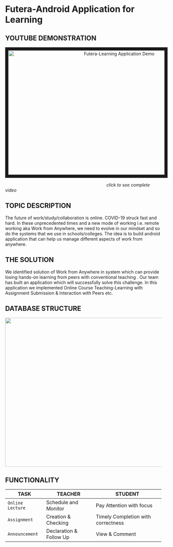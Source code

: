 # Futera-Android Application for Learning 

## YOUTUBE DEMONSTRATION
<p align="center">
<a href="https://youtu.be/9AOjr6gFUGA" target="_blank"><img src="https://github.com/pranav1152/Futera-Learning-Application/blob/main/Images/Futera.png" 
alt="Futera-Learning Application Demo" width="700" height="400" border="10" /></a> </p>

&nbsp;&nbsp;&nbsp;&nbsp;&nbsp;&nbsp;&nbsp;&nbsp;&nbsp;&nbsp;&nbsp;&nbsp;&nbsp;&nbsp;&nbsp;&nbsp;&nbsp;&nbsp;&nbsp;&nbsp;&nbsp;&nbsp;&nbsp;&nbsp;&nbsp;&nbsp;&nbsp;&nbsp;&nbsp; &nbsp;&nbsp;&nbsp;&nbsp;&nbsp;&nbsp;&nbsp;&nbsp;&nbsp;&nbsp;&nbsp;&nbsp;&nbsp;&nbsp;&nbsp;&nbsp;&nbsp;&nbsp;&nbsp;&nbsp;&nbsp;&nbsp;&nbsp;&nbsp;&nbsp;&nbsp;&nbsp;&nbsp;&nbsp;&nbsp;&nbsp;&nbsp;&nbsp;&nbsp;&nbsp;&nbsp;&nbsp;&nbsp;&nbsp;&nbsp;&nbsp;&nbsp;&nbsp;&nbsp;&nbsp;&nbsp;&nbsp;&nbsp;&nbsp;&nbsp;&nbsp;&nbsp; *click to see complete video*


## TOPIC DESCRIPTION
The future of work/study/collaboration is online. COVID-19 struck fast and hard. In these unprecedented times and a new mode of working i.e. remote
working aka Work from Anywhere, we need to evolve in our mindset and so do the systems that we use in schools/colleges. The idea is to
build android application that can help us manage different aspects of work from anywhere.

## THE SOLUTION
We identified solution of  Work from Anywhere in system which can provide losing hands-on learning from peers with conventional teaching . Our team has built an application which will successfully solve this challenge. In this
application we implemented Online Course Teaching-Learning with Assignment Submission & Interaction with Peers etc.

## DATABASE STRUCTURE
<p align="center">
<img src="https://github.com/pranav1152/Futera-Learning-Application/blob/main/Images/ER%20Diagram.png" width="700" height="480">
</p>

## FUNCTIONALITY
| TASK             | TEACHER                 | STUDENT                            |
| ---              | ---                     | ---                                |
| `Online Lecture` | Schedule and Monitor    |  Pay Attention with focus          |
| `Assignment`     | Creation & Checking     |  Timely Completion with correctness|
| `Announcement`   | Declaration & Follow Up |  View & Comment                    |
